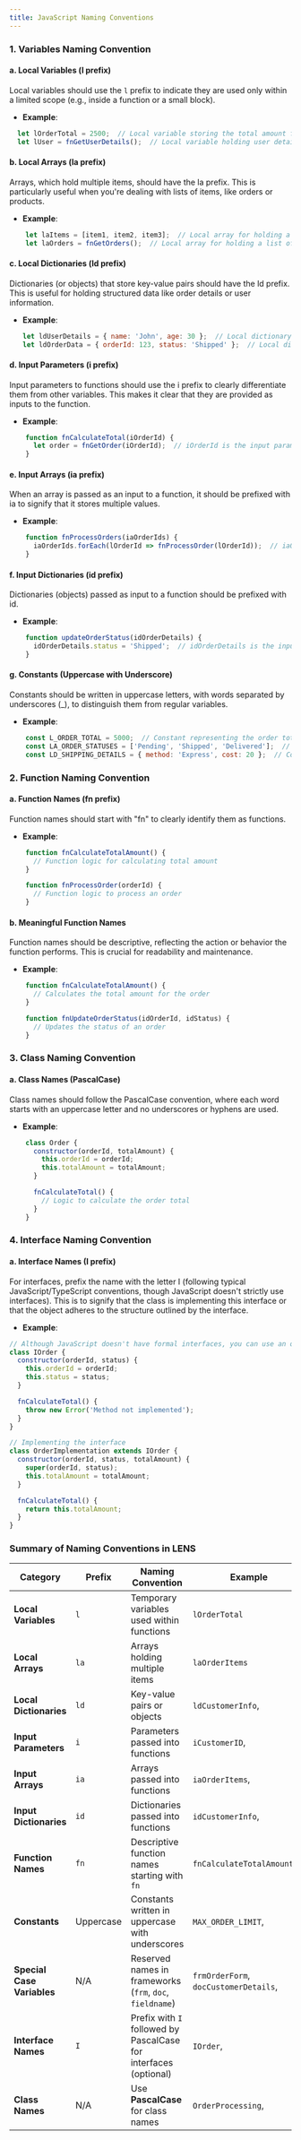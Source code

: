 ```yaml
---
title: JavaScript Naming Conventions
---
```


### 1. Variables Naming Convention

#### a. Local Variables (l prefix)
Local variables should use the `l` prefix to indicate they are used only within a limited scope (e.g., inside a function or a small block).

- **Example**:
```js
  let lOrderTotal = 2500;  // Local variable storing the total amount for an order
  let lUser = fnGetUserDetails();  // Local variable holding user details
```

#### b. Local Arrays (la prefix)

Arrays, which hold multiple items, should have the la prefix. This is particularly useful when you're dealing with lists of items, like orders or products.

- **Example**:
```js
    let laItems = [item1, item2, item3];  // Local array for holding a list of items
    let laOrders = fnGetOrders();  // Local array for holding a list of orders
```
#### c. Local Dictionaries (ld prefix)

Dictionaries (or objects) that store key-value pairs should have the ld prefix. This is useful for holding structured data like order details or user information.

- **Example**:
    ```js
    let ldUserDetails = { name: 'John', age: 30 };  // Local dictionary holding user details
    let ldOrderData = { orderId: 123, status: 'Shipped' };  // Local dictionary for order data
    ```
#### d. Input Parameters (i prefix)

Input parameters to functions should use the i prefix to clearly differentiate them from other variables. This makes it clear that they are provided as inputs to the function.

- **Example**:
```js
    function fnCalculateTotal(iOrderId) {
      let order = fnGetOrder(iOrderId);  // iOrderId is the input parameter
    }
```
#### e. Input Arrays (ia prefix)

When an array is passed as an input to a function, it should be prefixed with ia to signify that it stores multiple values.

- **Example**:
```js
    function fnProcessOrders(iaOrderIds) {
      iaOrderIds.forEach(lOrderId => fnProcessOrder(lOrderId));  // iaOrderIds is the input array
    }
```
#### f. Input Dictionaries (id prefix)

Dictionaries (objects) passed as input to a function should be prefixed with id.

- **Example**:
```js
    function updateOrderStatus(idOrderDetails) {
      idOrderDetails.status = 'Shipped';  // idOrderDetails is the input dictionary
    }
```
#### g. Constants (Uppercase with Underscore)

Constants should be written in uppercase letters, with words separated by underscores (_), to distinguish them from regular variables.

- **Example**:
```js
    const L_ORDER_TOTAL = 5000;  // Constant representing the order total
    const LA_ORDER_STATUSES = ['Pending', 'Shipped', 'Delivered'];  // Constant array of order statuses
    const LD_SHIPPING_DETAILS = { method: 'Express', cost: 20 };  // Constant dictionary for shipping details
```

### 2. Function Naming Convention

#### a. Function Names (fn prefix)

Function names should start with "fn" to clearly identify them as functions.

- **Example**:
```js
    function fnCalculateTotalAmount() {
      // Function logic for calculating total amount
    }

    function fnProcessOrder(orderId) {
      // Function logic to process an order
    }
```
#### b. Meaningful Function Names

Function names should be descriptive, reflecting the action or behavior the function performs. This is crucial for readability and maintenance.

- **Example**:
```js
    function fnCalculateTotalAmount() {
      // Calculates the total amount for the order
    }

    function fnUpdateOrderStatus(idOrderId, idStatus) {
      // Updates the status of an order
    }
```

### 3. Class Naming Convention
#### a. Class Names (PascalCase)

Class names should follow the PascalCase convention, where each word starts with an uppercase letter and no underscores or hyphens are used.

- **Example**:
```js
    class Order {
      constructor(orderId, totalAmount) {
        this.orderId = orderId;
        this.totalAmount = totalAmount;
      }

      fnCalculateTotal() {
        // Logic to calculate the order total
      }
    }
```
    
### 4. Interface Naming Convention
#### a. Interface Names (I prefix)

For interfaces, prefix the name with the letter I (following typical JavaScript/TypeScript conventions, though JavaScript doesn't strictly use interfaces). This is to signify that the class is implementing this interface or that the object adheres to the structure outlined by the interface.

- **Example**:
```js
// Although JavaScript doesn't have formal interfaces, you can use an object or class structure to simulate one
class IOrder {
  constructor(orderId, status) {
    this.orderId = orderId;
    this.status = status;
  }

  fnCalculateTotal() {
    throw new Error('Method not implemented');
  }
}

// Implementing the interface
class OrderImplementation extends IOrder {
  constructor(orderId, status, totalAmount) {
    super(orderId, status);
    this.totalAmount = totalAmount;
  }

  fnCalculateTotal() {
    return this.totalAmount;
  }
}
```

### Summary of Naming Conventions in LENS

| **Category**              | **Prefix**  | **Naming Convention**                                               | **Example**                                      |
|---------------------------|-------------|---------------------------------------------------------------------|--------------------------------------------------|
| **Local Variables**        | `l`         | Temporary variables used within functions                           | `lOrderTotal`                 |
| **Local Arrays**           | `la`        | Arrays holding multiple items                                      | `laOrderItems`               |
| **Local Dictionaries**     | `ld`        | Key-value pairs or objects                                          | `ldCustomerInfo`,             |
| **Input Parameters**       | `i`         | Parameters passed into functions                                    | `iCustomerID`,                  |
| **Input Arrays**           | `ia`        | Arrays passed into functions                                        | `iaOrderItems`,                 |
| **Input Dictionaries**     | `id`        | Dictionaries passed into functions                                  | `idCustomerInfo`,              |
| **Function Names**         | `fn`        | Descriptive function names starting with `fn`                       | `fnCalculateTotalAmount()`,  |
| **Constants**              | Uppercase   | Constants written in uppercase with underscores                     | `MAX_ORDER_LIMIT`,             |
| **Special Case Variables** | N/A         | Reserved names in frameworks (`frm`, `doc`, `fieldname`)           | `frmOrderForm`, `docCustomerDetails`, |
| **Interface Names**        | `I`         | Prefix with `I` followed by PascalCase for interfaces (optional)   | `IOrder`,                             |
| **Class Names**            | N/A         | Use **PascalCase** for class names                                  | `OrderProcessing`,            |